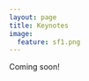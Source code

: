 ```yaml
---
layout: page
title: Keynotes
image:
  feature: sf1.png
---
```

Coming soon!
<!-- 
## Jure Leskovec (Stanford University) - Mining Online Networks and Communities

The Internet and the Web fundamentally changed how we live our daily lives as well as broadened the scope of computer science. Today the Web is a `sensor' that captures the pulse of humanity and allows us to observe phenomena that were once essentially invisible to us. These phenomena include the social interactions and collective behavior of hundreds of millions of people, recorded at unprecedented levels of scale and resolution. Analyzing this data offers novel algorithmic as well as computational challenges. Moreover, it offers new insights into the design of information systems in the presence of complex social feedback effects, as well as a new perspective on fundamental questions in the social sciences.

<img style="float: right;" src="images/JureLeskovec.jpg" width="100"> 
| *Bio*: Jure Leskovec is assistant professor of Computer Science at Stanford University. His research focuses on mining large social and information networks. Problems he investigates are motivated by large scale data, the Web and on-line media. This research has won several awards including a Microsoft Research Faculty Fellowship, the Alfred P. Sloan Fellowship and numerous best paper awards. Leskovec received his bachelor's degree in computer science from University of Ljubljana, Slovenia, and his PhD in in machine learning from the Carnegie Mellon University and postdoctoral training at Cornell University. You can follow him on Twitter @jure |  | 


## Martin Wicke (Google) - Learning from Real-World Data with TensorFlow

Based on Google's experience with data processing and
machine learning at very large scale, we have developed TensorFlow, a
tool for machine learning that is both flexible enough to adapt to new
results in a quickly advancing field of machine learning; general
enough to be applied to any algorithm or input data one can throw at
it; and powerful enough to solve problems at scale. In this talk, I
will introduce TensorFlow, and show how we can use it to solve
problems involving large data, fast data, or uncommon deployment
environments.

<img style="float: right;" src="images/martin.png" width="100"> 
| *Bio*: Martin Wicke works on TensorFlow. Before joining Google, he worked in various startups on Machine Learning, VR, and advanced manufacturing. He did research on physics simulations, sensor networks, and computational geometry at Berkeley and Stanford, and holds a PhD from ETH Zurich. | |


## Huan Liu (Arizona State University) - Big Data + Deep Learning = A Universal Solution?

"Big data is the new oil." With big data and prevalent successes of deep learning, we seem approaching a nirvana of ultimate AI faster than ever. In this talk, we examine if a universal solution that appears omnipotent is within our reach, or if we could extend its reach. We present some questions related to big data, e.g., how to algorithmically evaluate the understandability of machine-learned topics from large text data, how to make `big’ data bigger, and how we can use data to verify hypotheses that are interesting and challenging. We hope to reach an optimistic conclusion that more research issues are awaiting data miners and we shall be better equipped to advance our field with more data and newer tools. 

<img style="float: right;" src="images/huanliu2014.jpg" width="100"> 
| *Bio*: Dr. Huan Liu is a professor of Computer Science and Engineering at Arizona State University. He was recognized for excellence in teaching and research in Computer Science and Engineering at Arizona State University. His research interests are in data mining, machine learning, social computing, and artificial intelligence, investigating problems that arise in real-world applications with high-dimensional data of disparate forms. His well-cited publications include books, book chapters, encyclopedia entries as well as conference and journal papers. He serves on journal editorial/advisory boards and numerous conference program committees. He is a Fellow of IEEE and a member of several professional societies. http://www.public.asu.edu/~huanliu |  | 



## Kai Chen (Hong Kong Univ. of Science & Technology) - Towards Datacenter-Scale Deep Learning with Efficient Networking 

With the rapid growth of model complexity and data volume,
deep learning systems require more and more servers to perform
parallel training. Current deep learning systems with multiple
servers/GPUs are usually implemented in a single cluster, which
typically employs Infiniband fabric to support Remote Direct Memory
Access (RDMA), so as to achieve high throughput and low latency for
inter-server transmission. It is expected that, with ever-larger
models and data, deep learning systems must scale to multiple
clusters, which necessitates highly efficient inter-cluster networking
stack with RDMA support. Since Infiniband is only suited for
small-scale clusters of less than thousands of servers, we believe
RDMA-over-Converged-Ethernet (RoCE) is a more appropriate networking
technology choice for multi-cluster datacenter-scale deep learning.
Therefore, we endeavor to incorporate RoCE for deep learning systems,
such as Tensorflow and Tencent's Amber. In this talk, I will overview
the technical challenges and present our progress towards
datacenter-scale deep learning.

<img style="float: right;" src="images/kai.jpg" width="100"> 
| *Bio*: Kai Chen is an Associate Professor with Department of Computer Science and Engineering, Hong Kong University of Science and Technology. He received his PhD in Computer Science from Northwestern University, Evanston IL in 2012. His research interests include networked systems design and implementation, data center networks, and networking support for cloud, big-data and deep-learning/AI systems.  He values practical system research, has published in various top venues such as SIGCOMM and NSDI, and is now actively working with IT companies such as Tencent, Huawei, Microsoft, Nvidia, etc., to translate his research into practice. | |

-->
